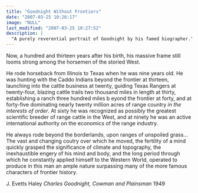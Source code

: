 ```yaml
---
title: "Goodnight Without Frontiers"
date: "2007-03-25 10:26:17"
image: "NULL"
last_modified: "2007-03-25 10:27:52"
description: |
  "A purely reverential portrait of Goodnight by his famed biographer."
---
```


Now, a hundred and thirteen years after his birth, his massive frame still looms strong among the horsemen of the storied West.

He rode horseback from Illinois to Texas when he was nine years old. He was hunting with the Caddo Indians beyond the frontier at thirteen, launching into the cattle business at twenty, guiding Texas Rangers at twenty-four, blazing cattle trails two thousand miles in length at thirty, establishing a ranch three hundred miles b eyond the frontier at forty, and at forty-five dominating nearly twenty million acres of range country <i>in the interests of order</i>. At sixty he was recognized as possibly the greatest scientific  breeder of range cattle in the West, and at ninety he was an active international authority on the economics of the range industry.

He always rode beyond the borderlands, upon ranges of unspoiled grass... The vast and changing coutry over which he moved, the fertility of a mind quickly grasped the significance of climate and topography, the inexhaustible engery of his mind and body, and the long period through which he constantly applied himself to the Western World, operated to produce in this man  an ample nature surpassing many of the more famous characters of frontier history.

J. Evetts Haley
<i>Charles Goodnight, Cowman and Plainsman</i>
1949
